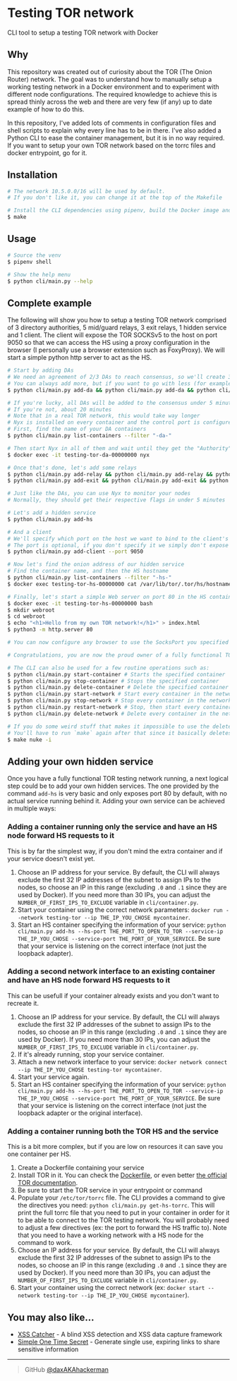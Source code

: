 # Testing TOR network
CLI tool to setup a testing TOR network with Docker

## Why

This repository was created out of curiosity about the TOR (The Onion Router) network. The goal was to understand how to manually setup a working testing network in a Docker environment and to experiment with different node configurations. The required knowledge to achieve this is spread thinly across the web and there are very few (if any) up to date example of how to do this. 

In this repository, I've added lots of comments in configuration files and shell scripts to explain why every line has to be in there. I've also added a Python CLI to ease the container management, but it is in no way required. If you want to setup your own TOR network based on the torrc files and docker entrypoint, go for it. 

## Installation

```bash
# The network 10.5.0.0/16 will be used by default. 
# If you don't like it, you can change it at the top of the Makefile

# Install the CLI dependencies using pipenv, build the Docker image and create the Docker volume and network
$ make
```

## Usage

```bash
# Source the venv
$ pipenv shell

# Show the help menu
$ python cli/main.py --help
```

## Complete example

The following will show you how to setup a testing TOR network comprised of 3 directory authorities, 5 mid/guard relays, 3 exit relays, 1 hidden service and 1 client. The client will expose the TOR SOCKSv5 to the host on port 9050 so that we can access the HS using a proxy configuration in the browser (I personally use a browser extension such as FoxyProxy). We will start a simple python http server to act as the HS. 

```bash
# Start by adding DAs
# We need an agreement of 2/3 DAs to reach consensus, so we'll create 3 DAs
# You can always add more, but if you want to go with less (for example 1), you'll have to add 'ConsensusParams AuthDirNumSRVAgreements=1' to docker/torrc.da and run make
$ python cli/main.py add-da && python cli/main.py add-da && python cli/main.py add-da

# If you're lucky, all DAs will be added to the consensus under 5 minutes
# If you're not, about 20 minutes
# Note that in a real TOR network, this would take way longer
# Nyx is installed on every container and the control port is configured, so we can use it to monitor the progress
# First, find the name of your DA containers
$ python cli/main.py list-containers --filter "-da-"

# Then start Nyx in all of them and wait until they get the "Authority" flag
$ docker exec -it testing-tor-da-00000000 nyx

# Once that's done, let's add some relays
$ python cli/main.py add-relay && python cli/main.py add-relay && python cli/main.py add-relay && python cli/main.py add-relay && python cli/main.py add-relay
$ python cli/main.py add-exit && python cli/main.py add-exit && python cli/main.py add-exit

# Just like the DAs, you can use Nyx to monitor your nodes
# Normally, they should get their respective flags in under 5 minutes

# Let's add a hidden service
$ python cli/main.py add-hs

# And a client
# We'll specify which port on the host we want to bind to the client's SocksPort (9050)
# The port is optional, if you don't specify it we simply don't expose the port to the host
$ python cli/main.py add-client --port 9050

# Now let's find the onion address of our hidden service
# Find the container name, and then the HS hostname
$ python cli/main.py list-containers --filter "-hs-"
$ docker exec testing-tor-hs-00000000 cat /var/lib/tor/.tor/hs/hostname

# Finally, let's start a simple Web server on port 80 in the HS container
$ docker exec -it testing-tor-hs-00000000 bash
$ mkdir webroot
$ cd webroot
$ echo "<h1>Hello from my own TOR network!</h1>" > index.html
$ python3 -m http.server 80

# You can now configure any browser to use the SocksPort you specified when creating the client and you should be able to reach your python http server using the onion hostname from the HS container. 

# Congratulations, you are now the proud owner of a fully functional TOR testing network! 

# The CLI can also be used for a few routine operations such as:
$ python cli/main.py start-container # Starts the specified container
$ python cli/main.py stop-container # Stops the specified container
$ python cli/main.py delete-container # Delete the specified container
$ python cli/main.py start-network # Start every container in the network
$ python cli/main.py stop-network # Stop every container in the network
$ python cli/main.py restart-network # Stop, then start every container in the network
$ python cli/main.py delete-network # Delete every container in the network

# If you do some weird stuff that makes it impossible to use the delete-network command successfully, you can use the following command, which should do the trick
# You'll have to run `make` again after that since it basically deletes everything
$ make nuke -i
```

## Adding your own hidden service

Once you have a fully functional TOR testing network running, a next logical step could be to add your own hidden services. The one provided by the command `add-hs` is very basic and only exposes port 80 by default, with no actual service running behind it. Adding your own service can be achieved in multiple ways:

### Adding a container running only the service and have an HS node forward HS requests to it

This is by far the simplest way, if you don't mind the extra container and if your service doesn't exist yet. 

1. Choose an IP address for your service. By default, the CLI will always exclude the first 32 IP addresses of the subnet to assign IPs to the nodes, so choose an IP in this range (excluding `.0` and `.1` since they are used by Docker). If you need more than 30 IPs, you can adjust the `NUMBER_OF_FIRST_IPS_TO_EXCLUDE` variable in `cli/container.py`. 
2. Start your container using the correct network parameters: `docker run --network testing-tor --ip THE_IP_YOU_CHOSE mycontainer`.
3. Start an HS container specifying the information of your service: `python cli/main.py add-hs --hs-port THE_PORT_TO_OPEN_TO_TOR --service-ip THE_IP_YOU_CHOSE --service-port THE_PORT_OF_YOUR_SERVICE`. Be sure that your service is listening on the correct interface (not just the loopback adapter). 

### Adding a second network interface to an existing container and have an HS node forward HS requests to it

This can be usefull if your container already exists and you don't want to recreate it. 

1. Choose an IP address for your service. By default, the CLI will always exclude the first 32 IP addresses of the subnet to assign IPs to the nodes, so choose an IP in this range (excluding `.0` and `.1` since they are used by Docker). If you need more than 30 IPs, you can adjust the `NUMBER_OF_FIRST_IPS_TO_EXCLUDE` variable in `cli/container.py`. 
2. If it's already running, stop your service container. 
3. Attach a new network interface to your service: `docker network connect --ip THE_IP_YOU_CHOSE testing-tor mycontainer`.
4. Start your service again.
5. Start an HS container specifying the information of your service: `python cli/main.py add-hs --hs-port THE_PORT_TO_OPEN_TO_TOR --service-ip THE_IP_YOU_CHOSE --service-port THE_PORT_OF_YOUR_SERVICE`. Be sure that your service is listening on the correct interface (not just the loopback adapter or the original interface). 

### Adding a container running both the TOR HS and the service

This is a bit more complex, but if you are low on resources it can save you one container per HS. 

1. Create a Dockerfile containing your service
2. Install TOR in it. You can check the [Dockerfile](docker/Dockerfile), or even better [the official TOR documentation](https://community.torproject.org/onion-services/setup/install/).
3. Be sure to start the TOR service in your entrypoint or command
4. Populate your `/etc/tor/torrc` file. The CLI provides a command to give the directives you need: `python cli/main.py get-hs-torrc`. This will print the full torrc file that you need to put in your container in order for it to be able to connect to the TOR testing network. You will probably need to adjust a few directives (ex: the port to forward the HS traffic to). Note that you need to have a working network with a HS node for the command to work. 
5. Choose an IP address for your service. By default, the CLI will always exclude the first 32 IP addresses of the subnet to assign IPs to the nodes, so choose an IP in this range (excluding `.0` and `.1` since they are used by Docker). If you need more than 30 IPs, you can adjust the `NUMBER_OF_FIRST_IPS_TO_EXCLUDE` variable in `cli/container.py`. 
6. Start your container using the correct network (ex: `docker start --network testing-tor --ip THE_IP_YOU_CHOSE mycontainer`).

## You may also like...

- [XSS Catcher](https://github.com/daxAKAhackerman/XSS-Catcher) - A blind XSS detection and XSS data capture framework
- [Simple One Time Secret](https://github.com/daxAKAhackerman/simple-one-time-secret) - Generate single use, expiring links to share sensitive information

---

> GitHub [@daxAKAhackerman](https://github.com/daxAKAhackerman/)
